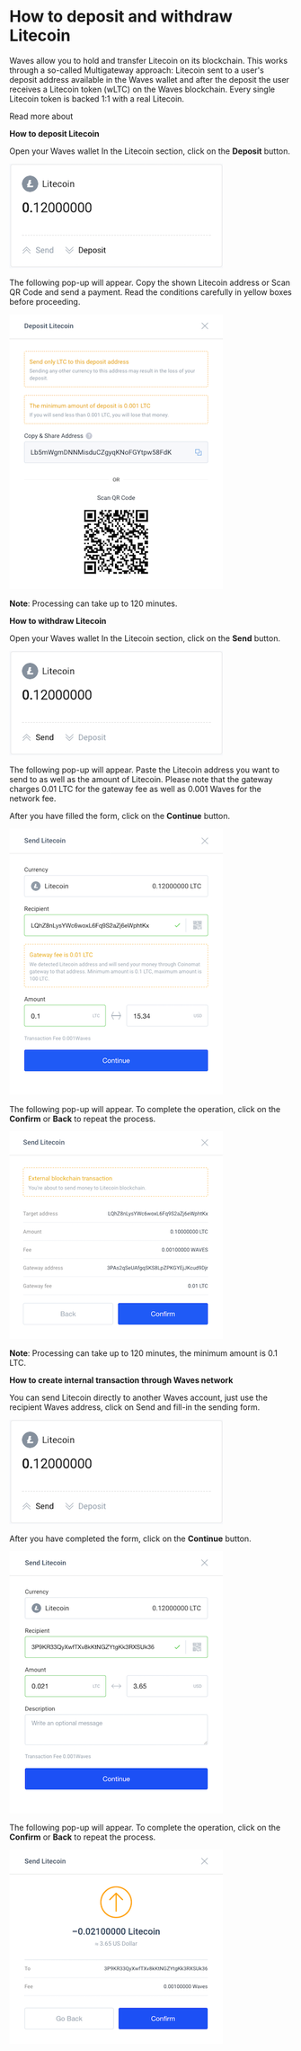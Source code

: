 # How to deposit and withdraw Litecoin

Waves allow you to hold and transfer Litecoin on its blockchain. This works through a so-called Multigateway approach: Litecoin sent to a user's deposit address available in the Waves wallet and after the deposit the user receives a Litecoin token (wLTC) on the Waves blockchain. Every single Litecoin token is backed 1:1 with a real Litecoin.

Read more about

**How to deposit Litecoin**

Open your Waves wallet
In the Litecoin section, click on the **Deposit** button.

![](/_assets/litecoin_transfers_01.png)

The following pop-up will appear.
Copy the shown Litecoin address or Scan QR Code and send a payment.
Read the conditions carefully in yellow boxes before proceeding.

![](/_assets/litecoin_transfers_02.png)

**Note**: Processing can take up to 120 minutes.

**How to withdraw Litecoin**

Open your Waves wallet
In the Litecoin section, click on the **Send** button.

![](/_assets/litecoin_transfers_03.png)

The following pop-up will appear.
Paste the Litecoin address you want to send to as well as the amount of Litecoin.
Please note that the gateway charges 0.01 LTC for the gateway fee as well as 0.001 Waves for the network fee.

After you have filled the form, click on the **Continue** button.

![](/_assets/litecoin_transfers_04.png)

The following pop-up will appear.
To complete the operation, click on the **Confirm** or **Back** to repeat the process.

![](/_assets/litecoin_transfers_05.png)

**Note**: Processing can take up to 120 minutes, the minimum amount is 0.1 LTC.

**How to create internal transaction through Waves network**

You can send Litecoin directly to another Waves account, just use the recipient Waves address, click on Send and fill-in the sending form.

![](/_assets/litecoin_transfers_06.png)

After you have completed the form, click on the **Continue** button.

![](/_assets/litecoin_transfers_07.png)

The following pop-up will appear.
To complete the operation, click on the **Confirm** or **Back** to repeat the process.

![](/_assets/litecoin_transfers_08.png)
